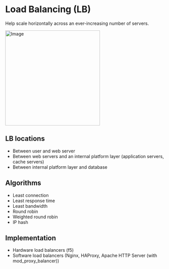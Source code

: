 Load Balancing (LB)
====

Help scale horizontally across an ever-increasing number of servers.

<img src="https://github.com/user-attachments/assets/cbdf2133-bde4-4544-809e-676ddfb1e0a1" alt="Image" width="300">

## LB locations
- Between user and web server
- Between web servers and an internal platform layer (application servers, cache servers)
- Between internal platform layer and database

## Algorithms
- Least connection
- Least response time
- Least bandwidth
- Round robin
- Weighted round robin
- IP hash

## Implementation
- Hardware load balancers (f5)
- Software load balancers (Nginx, HAProxy, Apache HTTP Server (with mod_proxy_balancer))
